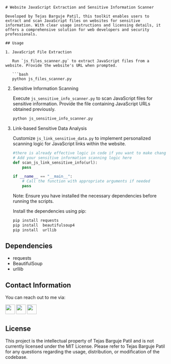 

```
# Website JavaScript Extraction and Sensitive Information Scanner

Developed by Tejas Barguje Patil, this toolkit enables users to extract and scan JavaScript files on websites for sensitive information. With clear usage instructions and licensing details, it offers a comprehensive solution for web developers and security professionals.

## Usage

1. JavaScript File Extraction

   Run `js_files_scanner.py` to extract JavaScript files from a website. Provide the website's URL when prompted.

   ```bash
   python js_files_scanner.py
   ```

2. Sensitive Information Scanning

   Execute `js_sensitive_info_scanner.py` to scan JavaScript files for sensitive information. Provide the file containing JavaScript URLs obtained previously.

   ```bash
   python js_sensitive_info_scanner.py
   ```

3. Link-based Sensitive Data Analysis

   Customize `js_link_sensitive_data.py` to implement personalized scanning logic for JavaScript links within the website.

   ```python
   #there is already effective logic in code if you want to make changes contact me  
   # Add your sensitive information scanning logic here
   def scan_js_link_sensitive_info(url):
       pass

   if __name__ == "__main__":
       # Call the function with appropriate arguments if needed
       pass
   ```

   Note: Ensure you have installed the necessary dependencies before running the scripts.

   Install the dependencies using pip:

   ```bash
   pip install requests
   pip install  beautifulsoup4
   pip install  urllib
   ```

## Dependencies

- requests
- BeautifulSoup
- urllib

## Contact Information

You can reach out to me via:

[<img src="https://img.shields.io/badge/Instagram-Tejas_Barguje_Patil-9cf?logo=instagram" height="30" />](https://www.instagram.com/Tejas_Barguje_Patil/) [<img src="https://img.shields.io/badge/LinkedIn-Tejas_Barguje_Patil-blue?logo=linkedin" height="30" />](https://www.linkedin.com/in/tejas-barguje-79b51428a/) [<img src="https://img.shields.io/badge/WhatsApp-Tejas_Barguje_Patil-25D366?logo=whatsapp" height="30" />](https://wa.me/918087147136)

## License

This project is the intellectual property of Tejas Barguje Patil and is not currently licensed under the MIT License. Please refer to Tejas Barguje Patil for any questions regarding the usage, distribution, or modification of the codebase.
```
